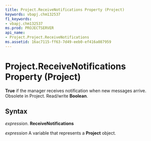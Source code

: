 ```yaml
---
title: Project.ReceiveNotifications Property (Project)
keywords: vbapj.chm132537
f1_keywords:
- vbapj.chm132537
ms.prod: PROJECTSERVER
api_name:
- Project.Project.ReceiveNotifications
ms.assetid: 16ac7115-ff63-7d49-eeb0-ef416a087959
---
```



# Project.ReceiveNotifications Property (Project)

 **True** if the manager receives notification when new messages arrive. Obsolete in Project. Read/write **Boolean**.


## Syntax

 _expression_. **ReceiveNotifications**

 _expression_ A variable that represents a **Project** object.


